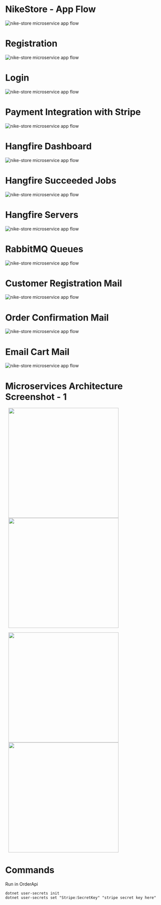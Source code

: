 # NikeStore - App Flow

![nike-store microservice app flow](https://github.com/devxbasit/NikeStore/blob/master/ss/nikestore-app-flow.png)

# Registration

![nike-store microservice app flow](https://github.com/devxbasit/NikeStore/blob/master/ss/register.png)

# Login

![nike-store microservice app flow](https://github.com/devxbasit/NikeStore/blob/master/ss/login.png)

# Payment Integration with Stripe

![nike-store microservice app flow](https://github.com/devxbasit/NikeStore/blob/master/ss/stripe.png)

# Hangfire Dashboard

![nike-store microservice app flow](https://github.com/devxbasit/NikeStore/blob/master/ss/hangfire-dashboard.png)

# Hangfire Succeeded Jobs

![nike-store microservice app flow](https://github.com/devxbasit/NikeStore/blob/master/ss/hangfire-succeeded-jobs.png)

# Hangfire Servers

![nike-store microservice app flow](https://github.com/devxbasit/NikeStore/blob/master/ss/hangfire-servers.png)

# RabbitMQ Queues

![nike-store microservice app flow](https://github.com/devxbasit/NikeStore/blob/master/ss/rabbit-mq-queues.png)

# Customer Registration Mail

![nike-store microservice app flow](https://github.com/devxbasit/NikeStore/blob/master/ss/registration-mail.png)

# Order Confirmation Mail

![nike-store microservice app flow](https://github.com/devxbasit/NikeStore/blob/master/ss/order-confirmation-mail.png)

# Email Cart Mail

![nike-store microservice app flow](https://github.com/devxbasit/NikeStore/blob/master/ss/email-cart-mail.png)


# Microservices Architecture Screenshot - 1
<p>
  <img style="width: 350px; height: auto;" src="https://github.com/devxbasit/NikeStore/blob/master/ss/rider-rabbit-mq.png" hspace="10" >
  <img style="width: 350px; height: auto;" src="https://github.com/devxbasit/NikeStore/blob/master/ss/rider-frontend.png" hspace="10" >
</p>

<p>
  <img style="width: 350px; height: auto;"  src="https://github.com/devxbasit/NikeStore/blob/master/ss/sql.png" hspace="10" >
  <img style="width: 350px; height: auto;"  src="https://github.com/devxbasit/NikeStore/blob/master/ss/rider-overview.png" hspace="10" >
</p>


# Commands

Run in OrderApi

```
dotnet user-secrets init
dotnet user-secrets set "Stripe:SecretKey" "stripe secret key here"
```
